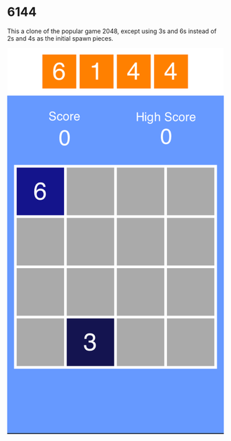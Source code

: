 6144
==================
This a clone of the popular game 2048, except using 3s and 6s instead of 2s and 4s as the initial spawn pieces.

![image](6144_screenshot.png)
